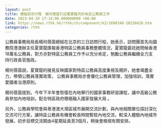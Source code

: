 ```yaml
---
layout: post
title: 總結訪京行程　楊何蓓茵引述夏寶龍充份肯定公務員工作
date: 2023-04-28 17:14:00.000000000 +08:00
link: https://news.rthk.hk/rthk/ch/component/k2/1698340-20230428.htm
categories: rthk
---
```


公務員事務局局長楊何蓓茵總結在北京的三日訪問行程，她表示，訪問團首先向國務院港澳辦主任夏寶龍匯報香港特區公務員事務整體情況，夏寶龍委託她問候香港18萬名公務員，對方亦對特區公務員工作予以充分肯定，勉勵公務員繼續全力支持行政長官施政。

楊何蓓茵說，夏寶龍的接見反映國家對特區公務員高度重視及期許，她會竭盡全力，帶領公務員落實政策， 公務員事務局亦會優化公務員管理，加強培訓，落實愛國者治港原則。

楊何蓓茵提到，今年下半年會恢復在內地舉行的國家事務研習課程，讓中高級公務員參加內地培訓，配合特區政府積極融入國家發展大局 。

另外，公務員學院會與粵港澳大灣區城市展開交流計劃，與內地相關單位探討深化交流可行方案，讓特區公務員有機會較長時間暫駐內地交流，較深入體驗內地城市發展，初步目標交流期由4星期延長至3個月，稍後會檢視有關安排。
